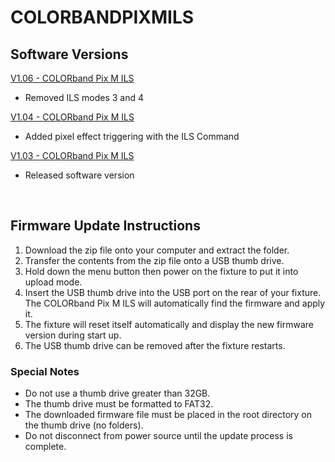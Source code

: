 # COLORBANDPIXMILS

## Software Versions

[V1.06 - COLORband Pix M ILS](https://github.com/Chauvet-DJ/COLORBANDPIXMILS/blob/f89ea1848fa68de26af8bde25205ae6b01b14520/firmware/V1.06_09-25-2025.zip)
- Removed ILS modes 3 and 4

[V1.04 - COLORband Pix M ILS](https://github.com/Chauvet-DJ/COLORBANDPIXMILS/blob/f19b26213254cf3f106a9cd93e8c4f513b606c4f/firmware/V1.04_04-08-24.zip)
- Added pixel effect triggering with the ILS Command

[V1.03 - COLORband Pix M ILS](https://github.com/Chauvet-DJ/COLORBANDPIXMILS/blob/f19b26213254cf3f106a9cd93e8c4f513b606c4f/firmware/V1.03_03-28-23.zip)
- Released software version
  
&nbsp;  

## Firmware Update Instructions
1. Download the zip file onto your computer and extract the folder.
2. Transfer the contents from the zip file onto a USB thumb drive.
3. Hold down the menu button then power on the fixture to put it into upload mode.
4. Insert the USB thumb drive into the USB port on the rear of your fixture. The COLORband Pix M ILS will automatically find the firmware and apply it.
5. The fixture will reset itself automatically and display the new firmware version during start up.
6. The USB thumb drive can be removed after the fixture restarts.

### Special Notes
* Do not use a thumb drive greater than 32GB.
* The thumb drive must be formatted to FAT32.
* The downloaded firmware file must be placed in the root directory on the thumb drive (no folders).
* Do not disconnect from power source until the update process is complete.




